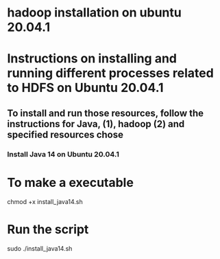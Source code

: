 # hadoop installation on ubuntu 20.04.1
# Instructions on installing and running different processes related to HDFS on Ubuntu 20.04.1

## To install and run those resources, follow the instructions for Java, (1), hadoop (2) and specified resources chose
### Install Java 14 on Ubuntu 20.04.1

# To make a executable
chmod +x install_java14.sh
# Run the script
sudo ./install_java14.sh

